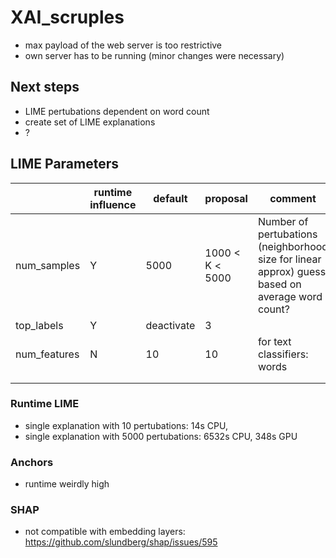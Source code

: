 # XAI_scruples

- max payload of the web server is too restrictive
- own server has to be running (minor changes were necessary)

## Next steps
- LIME pertubations dependent on word count
- create set of LIME explanations
- ?

## LIME Parameters
|              | runtime influence | default    | proposal        | comment                                                                                            |
|--------------|-------------------|------------|-----------------|----------------------------------------------------------------------------------------------------|
| num_samples  | Y                 | 5000       | 1000 < K < 5000 | Number of pertubations (neighborhood size for linear approx)  guess based on average word count?   |
| top_labels   | Y                 | deactivate | 3               |                                                                                                    |
| num_features | N                 | 10         | 10              | for text classifiers: words                                                                        |
|              |                   |            |                 |                                                                                                    |
|              |                   |            |                 |                                                                                                    |

### Runtime LIME

- single explanation with 10 pertubations: 14s CPU, 
- single explanation with 5000 pertubations: 6532s CPU, 348s GPU


### Anchors

- runtime weirdly high


### SHAP

- not compatible with embedding layers: https://github.com/slundberg/shap/issues/595




